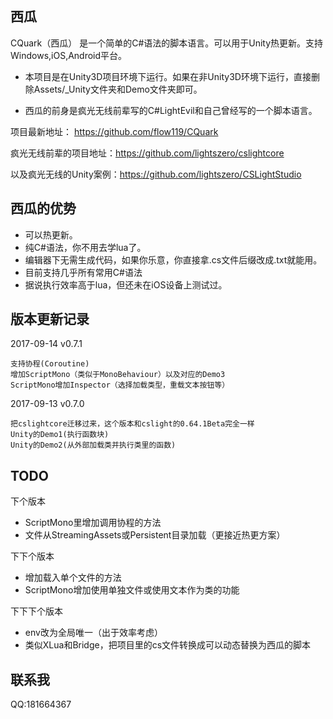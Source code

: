 ## 西瓜
CQuark（西瓜） 是一个简单的C#语法的脚本语言。可以用于Unity热更新。支持Windows,iOS,Android平台。

* 本项目是在Unity3D项目环境下运行。如果在非Unity3D环境下运行，直接删除Assets/_Unity文件夹和Demo文件夹即可。

* 西瓜的前身是疯光无线前辈写的C#LightEvil和自己曾经写的一个脚本语言。

项目最新地址：    	https://github.com/flow119/CQuark

疯光无线前辈的项目地址：https://github.com/lightszero/cslightcore

以及疯光无线的Unity案例：https://github.com/lightszero/CSLightStudio



## 西瓜的优势

* 可以热更新。
* 纯C#语法，你不用去学lua了。
* 编辑器下无需生成代码，如果你乐意，你直接拿.cs文件后缀改成.txt就能用。
* 目前支持几乎所有常用C#语法
* 据说执行效率高于lua，但还未在iOS设备上测试过。




## 版本更新记录
2017-09-14 v0.7.1
    
    支持协程(Coroutine)
    增加ScriptMono（类似于MonoBehaviour）以及对应的Demo3
    ScriptMono增加Inspector（选择加载类型，重载文本按钮等）

2017-09-13 v0.7.0
    
    把cslightcore迁移过来，这个版本和cslight的0.64.1Beta完全一样
    Unity的Demo1(执行函数块)
    Unity的Demo2(从外部加载类并执行类里的函数)


## TODO

下个版本

* ScriptMono里增加调用协程的方法
* 文件从StreamingAssets或Persistent目录加载（更接近热更方案）

下下个版本

* 增加载入单个文件的方法
* ScriptMono增加使用单独文件或使用文本作为类的功能

下下下个版本
* env改为全局唯一（出于效率考虑）
* 类似XLua和Bridge，把项目里的cs文件转换成可以动态替换为西瓜的脚本

## 联系我
QQ:181664367
